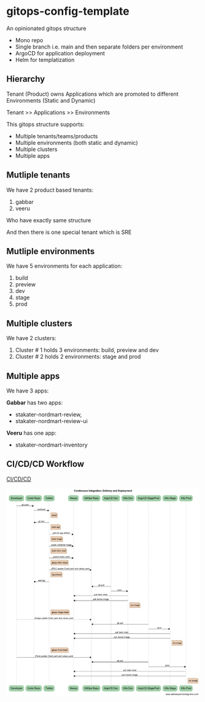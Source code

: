 # gitops-config-template

An opinionated gitops structure

- Mono repo
- Single branch i.e. main and then separate folders per environment
- ArgoCD for application deployment
- Helm for templatization

## Hierarchy

Tenant (Product) owns Applications which are promoted to different Environments (Static and Dynamic)

Tenant >> Applications >> Environments

This gitops structure supports:

- Multiple tenants/teams/products
- Multiple environments (both static and dynamic)
- Multiple clusters
- Multiple apps

## Mutliple tenants

We have 2 product based tenants:

1. gabbar
2. veeru

Who have exactly same structure

And then there is one special tenant which is SRE

## Mutliple environments

We have 5 environments for each application:

1. build
2. preview
3. dev
4. stage
5. prod

## Multiple clusters

We have 2 clusters:

1. Cluster # 1 holds 3 environments: build, preview and dev
2. Cluster # 2  holds 2 environments: stage and prod

## Multiple apps

We have 3 apps:

**Gabbar** has two apps: 

- stakater-nordmart-review, 
- stakater-nordmart-review-ui

**Veeru** has one app: 

- stakater-nordmart-inventory

## CI/CD/CD Workflow

[CI/CD/CD](https://www.websequencediagrams.com/?lz=dGl0bGUgQ29udGludW91cyBJbnRlZ3JhdGlvbgoKcGFydGljaXBhbnQgRGV2ZWxvcGVyAAkNQ29kZSBSZXBvAB8NVGVrdG9uADINSW1hZ2UgUmVnaXN0cnkATQ1LOHMgRGV2AGENQXJ0aWZhY3RvAB0PR2l0T3BzAGASQXJnAHUOSzhzIFFBCgoAgS4JLT4AgSMJOiBnaXQgcHVzaAoAgTcJLT4AgS8GOiB3ZWJob29rCm5vdGUgcmlnaHQgb2YAgUwHOiBzZXR1cAoAgVsGAEATbGwAIRducG0gdGVzdAAEG3J1biBidWlsZFxuAAIFIGltYWdlAGMJAII0DjoAgTsFABwHAIEVFmRlcGxveVxuaGVsbSB0ZW1wbGF0ZS4uLgCBNQkAgnIHOiBvYyBhcHBseSAtZgoAgwcHAFwUAIFMEQA4CXJ1bgBuHWhlYWx0aABnEkdFVCAvABYHAIJaFnRhZy1yZWxlYXMAggAKAIM-C2FkZCB0YWcAgxYXaW0AMwoAgQEYbG0ATxEAhHILOiBwdWJsaXNoACUFIGNoYXIAgysYZ2l0b3BzAIQSCQCFHws6IHVwZGF0ZSBRQSBmb2xkZXIKQXJnbwAVDwCEOAkAFgYAhTsGOiBzeW5jCg&s=default#)

![CI/CD/CD](./docs/images/ci-cd-cd-v1.png)
